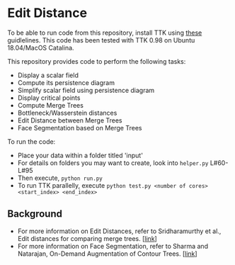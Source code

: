 # Edit Distance

To be able to run code from this repository, install TTK using [these](https://topology-tool-kit.github.io/installation.html) guidlelines. This code has been tested with TTK 0.98 on Ubuntu 18.04/MacOS Catalina. 

This repository provides code to perform the following tasks:

- Display a scalar field
- Compute its persistence diagram
- Simplify scalar field using persistence diagram
- Display critical points
- Compute Merge Trees
- Bottleneck/Wasserstein distances
- Edit Distance between Merge Trees
- Face Segmentation based on Merge Trees

To run the code:

- Place your data within a folder titled 'input'
- For details on folders you may want to create, look into `helper.py` L#60-L#95
- Then execute, `python run.py`
- To run TTK parallelly, execute `python test.py <number of cores> <start_index> <end_index>`

## Background

- For more information on Edit Distances, refer to Sridharamurthy et al., Edit distances for comparing merge trees. [[link](http://vgl.csa.iisc.ac.in/pub/paper.php?pid=054)]
- For more information on Face Segmentation, refer to Sharma and Natarajan, On-Demand Augmentation of Contour Trees. [[link](http://vgl.csa.iisc.ac.in/pub/paper.php?pid=055)]

